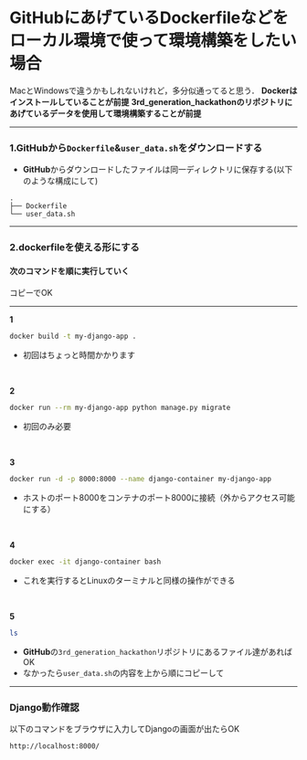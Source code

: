 # GitHubにあげているDockerfileなどをローカル環境で使って環境構築をしたい場合
MacとWindowsで違うかもしれないけれど，多分似通ってると思う．
**Dockerはインストールしていることが前提**
**3rd_generation_hackathonのリポジトリにあげているデータを使用して環境構築することが前提**

---

### 1.GitHubから`Dockerfile`&`user_data.sh`をダウンロードする
- **GitHub**からダウンロードしたファイルは同一ディレクトリに保存する(以下のような構成にして)
```tree
.
├── Dockerfile
└── user_data.sh
```

---

### 2.dockerfileを使える形にする
#### 次のコマンドを順に実行していく
コピーでOK

---

**1**
```bash
docker build -t my-django-app .
```
- 初回はちょっと時間かかります
<br>

**2**
```bash
docker run --rm my-django-app python manage.py migrate
```
- 初回のみ必要
<br>

**3**
```bash
docker run -d -p 8000:8000 --name django-container my-django-app
```
- ホストのポート8000をコンテナのポート8000に接続（外からアクセス可能にする）

<br>

**4**
```bash
docker exec -it django-container bash
```
- これを実行するとLinuxのターミナルと同様の操作ができる
<br>

**5**
```bash
ls
```
- **GitHub**の`3rd_generation_hackathon`リポジトリにあるファイル達があればOK
- なかったら`user_data.sh`の内容を上から順にコピーして

---

### Django動作確認
以下のコマンドをブラウザに入力してDjangoの画面が出たらOK
```bash
http://localhost:8000/
```
